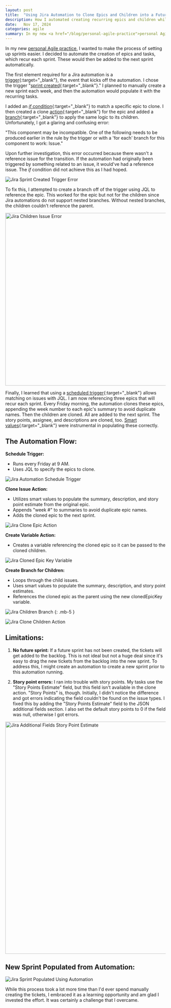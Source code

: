 ```yaml
---
layout: post
title:  "Using Jira Automation to Clone Epics and Children into a Future Sprint"
description: How I automated creating recurring epics and children while adding them to a future sprint.
date:   Nov 17, 2024
categories: agile
summary: In my new <a href="/blog/personal-agile-practice">personal Agile practice</a>, I wanted to make the process of setting up sprints easier. I decided to automate the creation of epics and tasks, which recur each sprint. These would then be added to the next sprint automatically...
---
```


In my new [personal Agile practice](/blog/personal-agile-practice), I wanted to make the process of setting up sprints easier. I decided to automate the creation of epics and tasks, which recur each sprint. These would then be added to the next sprint automatically.

The first element required for a Jira automation is a [trigger](https://support.atlassian.com/cloud-automation/docs/jira-automation-triggers/){:target="_blank"}, the event that kicks off the automation. I chose the trigger "[sprint created](https://support.atlassian.com/cloud-automation/docs/jira-automation-triggers/#Sprint-created--started--or-completed){:target="_blank"}." I planned to manually create a new sprint each week, and then the automation would populate it with the recurring tasks.

I added an [_if_ condition](https://support.atlassian.com/cloud-automation/docs/jira-automation-conditions/#If-else-block){:target="_blank"} to match a specific epic to clone. I then created a clone [action](https://support.atlassian.com/cloud-automation/docs/jira-automation-actions/){:target="_blank"} for the epic and added a [branch](https://support.atlassian.com/cloud-automation/docs/jira-automation-branches/){:target="_blank"} to apply the same logic to its children. Unfortunately, I got a glaring and confusing error: 

"This component may be incompatible. One of the following needs to be produced earlier in the rule by the trigger or with a 'for each' branch for this component to work: Issue."

Upon further investigation, this error occurred because there wasn't a reference issue for the transition. If the automation had originally been triggered by something related to an issue, it would've had a reference issue. The _if_ condition did not achieve this as I had hoped. 

![Jira Sprint Created Trigger Error](/images/jira_sprint_created_trigger_error.jpg "Jira Sprint Created Trigger Error")

To fix this, I attempted to create a branch off of the trigger using JQL to reference the epic. This worked for the epic but not for the children since Jira automations do not support nested branches. Without nested branches, the children couldn't reference the parent.

<img src="/images/jira_children_issue_error.jpg" alt="Jira Children Issue Error" title="Jira Children Issue Error" width="540"/>

Finally, I learned that using a [scheduled trigger](https://support.atlassian.com/cloud-automation/docs/jira-automation-triggers/#Scheduled){:target="_blank"} allows matching on issues with JQL. I am now referencing three epics that will recur each sprint. Every Friday morning, the automation clones these epics, appending the week number to each epic's summary to avoid duplicate names. Then the children are cloned. All are added to the next sprint. The story points, assignee, and descriptions are cloned, too. [Smart values](https://confluence.atlassian.com/automation/smart-values-in-jira-automation-993924627.html){:target="_blank"} were instrumental in populating these correctly.

## The Automation Flow:
**Schedule Trigger:**
- Runs every Friday at 9 AM.
- Uses JQL to specify the epics to clone. 

![Jira Automation Schedule Trigger](/images/jira_schedule_trigger.jpg "Jira Automation Schedule Trigger")

**Clone Issue Action:**
- Utilizes smart values to populate the summary, description, and story point estimate from the original epic.
- Appends "week #" to summaries to avoid duplicate epic names.
- Adds the cloned epic to the next sprint.

![Jira Clone Epic Action](/images/jira_clone_epic_action.jpg "Jira Clone Epic Action")

**Create Variable Action:**
- Creates a variable referencing the cloned epic so it can be passed to the cloned children.

![Jira Cloned Epic Key Variable](/images/jira_cloned_epic_key_variable.jpg "Jira Cloned Epic Key Variable")

**Create Branch for Children:**
- Loops through the child issues.
- Uses smart values to populate the summary, description, and story point estimates.
- References the cloned epic as the parent using the new clonedEpicKey variable.

![Jira Children Branch](/images/jira_epic_children_branch.jpg "Jira Children Branch")
{: .mb-5 }

![Jira Clone Children Action](/images/jira_clone_children_action.jpg "Jira Clone Children Action")

## Limitations: 

1. **No future sprint:** If a future sprint has not been created, the tickets will get added to the backlog. This is not ideal but not a huge deal since it's  easy to drag the new tickets from the backlog into the new sprint. To address this, I might create an automation to create a new sprint prior to this automation running.

2. **Story point errors:** I ran into trouble with story points. My tasks use the "Story Points Estimate" field, but this field isn't available in the clone action. "Story Points" is, though. Initially, I didn't notice the difference and got errors indicating the field couldn't be found on the issue types. I fixed this by adding the "Story Points Estimate" field to the JSON additional fields section. I also set the default story points to 0 if the field was null, otherwise I got errors.

<img src="/images/jira_additional_fields_story_point_estimate.jpg" alt="Jira Additional Fields Story Point Estimate" title="Jira Additional Fields Story Point Estimate" width="726"/>

## New Sprint Populated from Automation:
![Jira Sprint Populated Using Automation](/images/jira_automated_sprint_population.jpg "Jira Sprint Populated Using Automation")

While this process took a lot more time than I'd ever spend manually creating the tickets, I embraced it as a learning opportunity and am glad I invested the effort. It was certainly a challenge that I overcame.
